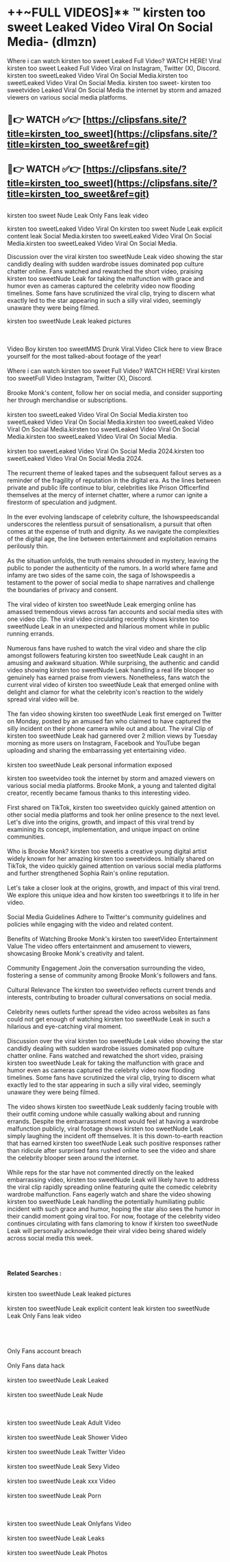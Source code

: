 #  ++~FULL VIDEOS]** ™ kirsten too sweet Leaked Video Viral On Social Media- (dlmzn)

Where i can watch kirsten too sweet Leaked Full Video? WATCH HERE! Viral kirsten too sweet Leaked Full Video Viral on Instagram, Twitter (X), Discord.
kirsten too sweetLeaked Video Viral On Social Media.kirsten too sweetLeaked Video Viral On Social Media.
kirsten too sweet- kirsten too sweetvideo Leaked Viral On Social Media the internet by storm and amazed viewers on various social media platforms.



## 🔴👉 WATCH ✅👉 [https://clipsfans.site/?title=kirsten_too_sweet](https://clipsfans.site/?title=kirsten_too_sweet&ref=git)


## 🔴👉 WATCH ✅👉 [https://clipsfans.site/?title=kirsten_too_sweet](https://clipsfans.site/?title=kirsten_too_sweet&ref=git)
##


kirsten too sweet Nude Leak Only Fans leak video 


kirsten too sweetLeaked Video Viral On  kirsten too sweet Nude Leak explicit content leak Social Media.kirsten too sweetLeaked Video Viral On Social Media.kirsten too sweetLeaked Video Viral On Social Media.



Discussion over the viral kirsten too sweetNude Leak video showing the star candidly dealing with sudden wardrobe issues dominated pop culture chatter online. Fans watched and rewatched the short video, praising kirsten too sweetNude Leak for taking the malfunction with grace and humor even as cameras captured the celebrity video now flooding timelines. Some fans have scrutinized the viral clip, trying to discern what exactly led to the star appearing in such a silly viral video, seemingly unaware they were being filmed.


kirsten too sweetNude Leak leaked pictures


  <br>

  <br>
Video Boy kirsten too sweetMMS Drunk Viral.Video Click here to view Brace yourself for the most talked-about footage of the year!
<br><br>
Where i can watch kirsten too sweet Full Video? WATCH HERE! Viral kirsten too sweetFull Video Instagram, Twitter (X), Discord.
<br><br>
Brooke Monk's content, follow her on social media, and consider supporting her through merchandise or subscriptions.
<br><br>
kirsten too sweetLeaked Video Viral On Social Media.kirsten too sweetLeaked Video Viral On Social Media.kirsten too sweetLeaked Video Viral On Social Media.kirsten too sweetLeaked Video Viral On Social Media.kirsten too sweetLeaked Video Viral On Social Media.
<br><br>
kirsten too sweetLeaked Video Viral On Social Media 2024.kirsten too sweetLeaked Video Viral On Social Media 2024.
<br><br>
The recurrent theme of leaked tapes and the subsequent fallout serves as a reminder of the fragility of reputation in the digital era. As the lines between private and public life continue to blur, celebrities like Prison Officerfind themselves at the mercy of internet chatter, where a rumor can ignite a firestorm of speculation and judgment.
<br><br>
In the ever evolving landscape of celebrity culture, the Ishowspeedscandal underscores the relentless pursuit of sensationalism, a pursuit that often comes at the expense of truth and dignity. As we navigate the complexities of the digital age, the line between entertainment and exploitation remains perilously thin.
<br><br>
As the situation unfolds, the truth remains shrouded in mystery, leaving the public to ponder the authenticity of the rumors. In a world where fame and infamy are two sides of the same coin, the saga of Ishowspeedis a testament to the power of social media to shape narratives and challenge the boundaries of privacy and consent.
<br><br>
The viral video of kirsten too sweetNude Leak emerging online has amassed tremendous views across fan accounts and social media sites with one video clip. The viral video circulating recently shows kirsten too sweetNude Leak in an unexpected and hilarious moment while in public running errands.
<br><br>
Numerous fans have rushed to watch the viral video and share the clip amongst followers featuring kirsten too sweetNude Leak caught in an amusing and awkward situation. While surprising, the authentic and candid video showing kirsten too sweetNude Leak handling a real life blooper so genuinely has earned praise from viewers. Nonetheless, fans watch the current viral video of kirsten too sweetNude Leak that emerged online with delight and clamor for what the celebrity icon's reaction to the widely spread viral video will be.
<br><br>
The fan video showing kirsten too sweetNude Leak first emerged on Twitter on Monday, posted by an amused fan who claimed to have captured the silly incident on their phone camera while out and about. The viral Clip of kirsten too sweetNude Leak had garnered over 2 million views by Tuesday morning as more users on Instagram, Facebook and YouTube began uploading and sharing the embarrassing yet entertaining video.
<br><br>
kirsten too sweetNude Leak personal information exposed

kirsten too sweetvideo took the internet by storm and amazed viewers on various social media platforms. Brooke Monk, a young and talented digital creator, recently became famous thanks to this interesting video.
<br><br>
First shared on TikTok, kirsten too sweetvideo quickly gained attention on other social media platforms and took her online presence to the next level. Let's dive into the origins, growth, and impact of this viral trend by examining its concept, implementation, and unique impact on online communities.
<br><br>
Who is Brooke Monk? kirsten too sweetis a creative young digital artist widely known for her amazing kirsten too sweetvideos. Initially shared on TikTok, the video quickly gained attention on various social media platforms and further strengthened Sophia Rain's online reputation.
<br><br>
Let's take a closer look at the origins, growth, and impact of this viral trend. We explore this unique idea and how kirsten too sweetbrings it to life in her video.
<br><br>
Social Media Guidelines Adhere to Twitter's community guidelines and policies while engaging with the video and related content.
<br><br>
Benefits of Watching Brooke Monk's kirsten too sweetVideo Entertainment Value The video offers entertainment and amusement to viewers, showcasing Brooke Monk's creativity and talent.
<br><br>
Community Engagement Join the conversation surrounding the video, fostering a sense of community among Brooke Monk's followers and fans.
<br><br>
Cultural Relevance The kirsten too sweetvideo reflects current trends and interests, contributing to broader cultural conversations on social media.
<br><br>
Celebrity news outlets further spread the video across websites as fans could not get enough of watching kirsten too sweetNude Leak in such a hilarious and eye-catching viral moment.
<br><br>
Discussion over the viral kirsten too sweetNude Leak video showing the star candidly dealing with sudden wardrobe issues dominated pop culture chatter online. Fans watched and rewatched the short video, praising kirsten too sweetNude Leak for taking the malfunction with grace and humor even as cameras captured the celebrity video now flooding timelines. Some fans have scrutinized the viral clip, trying to discern what exactly led to the star appearing in such a silly viral video, seemingly unaware they were being filmed.
<br><br>
The video shows kirsten too sweetNude Leak suddenly facing trouble with their outfit coming undone while casually walking about and running errands. Despite the embarrassment most would feel at having a wardrobe malfunction publicly, viral footage shows kirsten too sweetNude Leak simply laughing the incident off themselves. It is this down-to-earth reaction that has earned kirsten too sweetNude Leak such positive responses rather than ridicule after surprised fans rushed online to see the video and share the celebrity blooper seen around the internet.
<br><br>
While reps for the star have not commented directly on the leaked embarrassing video, kirsten too sweetNude Leak will likely have to address the viral clip rapidly spreading online featuring quite the comedic celebrity wardrobe malfunction. Fans eagerly watch and share the video showing kirsten too sweetNude Leak handling the potentially humiliating public incident with such grace and humor, hoping the star also sees the humor in their candid moment going viral too. For now, footage of the celebrity video continues circulating with fans clamoring to know if kirsten too sweetNude Leak will personally acknowledge their viral video being shared widely across social media this week.
<br><br>

<br><br>
<strong>Related Searches :</strong>
<br><br>

kirsten too sweetNude Leak leaked pictures
<br><br>
kirsten too sweetNude Leak explicit content leak
kirsten too sweetNude Leak Only Fans leak video
<br><br>

<br><br>
Only Fans account breach
<br><br>
Only Fans data hack
<br><br>
kirsten too sweetNude Leak Leaked
<br><br>
kirsten too sweetNude Leak Nude

<br><br>
kirsten too sweetNude Leak Adult Video
<br><br>
kirsten too sweetNude Leak Shower Video
<br><br>
kirsten too sweetNude Leak Twitter Video
<br><br>
kirsten too sweetNude Leak Sexy Video
<br><br>
kirsten too sweetNude Leak xxx Video
<br><br>
kirsten too sweetNude Leak Porn

<br><br>
kirsten too sweetNude Leak Onlyfans Video
<br><br>
kirsten too sweetNude Leak Leaks
<br><br>
kirsten too sweetNude Leak Photos